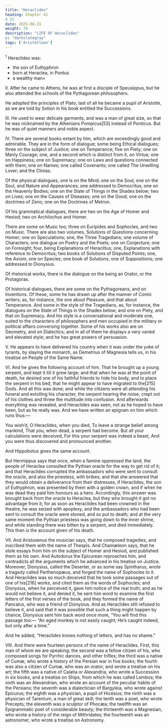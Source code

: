 ```yaml
---
title: "Heraclides"
heading: Chapter 41
# 35
date: 2025-08-21
weight: 79
description: "LIFE OF Heraclides"
c: "darkslategray"
tags: ['Aristotlean']
---
```



<sup>1</sup> Heraclides was:
- the son of Euthyphron
- born at Heraclea, in Pontus
- a wealthy man=


II. After he came to Athens, he was at first a disciple of Speusippus, but he also attended the schools of the Pythagorean philosophers.

He adopted the principles of Plato; last of all he became a pupil of Aristotle, as we are told by Sotion in his book entitled the Successions.


III. He used to wear delicate garments, and was a man of great size, so that he was nicknamed by the Athenians Pompicus[53] instead of Ponticus. But he was of quiet manners and noble aspect.

IV. There are several books extant by him, which are exceedingly good and admirable. They are in the form of dialogue; some being Ethical dialogues; three on the subject of Justice; one on Temperance; five on Piety; one on Manly Courage; one, and a second which is distinct from it, on Virtue; one on Happiness; one on Supremacy; one on Laws and questions connected with them; one on Names; one called Covenants; one called The Unwilling Lover; and the Clinias.

Of the physical dialogues, one is on the Mind; one on the Soul; one on the Soul, and Nature and Appearances; one addressed to Democritus; one on the Heavenly Bodies; one on the State of Things in the Shades below; two on Lives; one on the Causes of Diseases; one on the Good; one on the doctrines of Zeno; one on the Doctrines of Metron.

Of his grammatical dialogues, there are two on the Age of Homer and Hesiod; two on Archilochus and Homer.

There are some on Music too; three on Euripides and Sophocles, and two on Music. There are also two volumes, Solutions of Questions concerning Homer; one on Speculations; one, the Three Tragedians; one volume of Characters; one dialogue on Poetry and the Poets; one on Conjecture; one on Foresight; four, being Explanations of Heraclitus; one, Explanations with reference to Democritus; two books of Solutions of Disputed Points; one, the Axiom; one on Species; one book of Solutions; one of Suppositions; one addressed to Dionysius.

Of rhetorical works, there is the dialogue on the being an Orator, or the Protagoras.

Of historical dialogues, there are some on the Pythagoreans, and on Inventions. Of these, some he has drawn up after the manner of Comic writers; as, for instance, the one about Pleasure, and that about Temperance. And some in the style of the Tragedians, as, for instance, the dialogues on the State of Things in the Shades below; and one on Piety, and that on Supremacy. And his style is a conversational and moderate one, suited to the characters of philosophers and men occupied in the military or political affairs conversing together. Some of his works also are on Geometry, and on Dialectics; and in all of them he displays a very varied and elevated style; and he has great powers of persuasion.

V. He appears to have delivered his country when it was under the yoke of tyrants, by slaying the monarch, as Demetrius of Magnesia tells us, in his treatise on People of the Same Name.

VI. And he gives the following account of him. That he brought up a young serpent, and kept it till it grew large; and that when he was at the point of death, he desired one of his faithful friends to hide his body, and to place the serpent in his bed, that he might appear to have migrated to the[215] Gods. And all this was done; and while the citizens were all attending his funeral and extolling his character, the serpent hearing the noise, crept out of his clothes and threw the multitude into confusion. And afterwards everything was revealed, and Heraclides was seen, not as he hoped to have been, but as he really was. And we have written an epigram on him which runs thus:—

You wish’d, O Heraclides, when you died,
To leave a strange belief among mankind,
That you, when dead, a serpent had become.
But all your calculations were deceived,
For this your serpent was indeed a beast,
And you were thus discovered and pronounced another.

And Hippobotus gives the same account.

But Hermippus says that once, when a famine oppressed the land, the people of Heraclea consulted the Pythian oracle for the way to get rid of it; and that Heraclides corrupted the ambassadors who were sent to consult the oracle, and also the priestess, with bribes; and that she answered that they would obtain a deliverance from their distresses, if Heraclides, the son of Euthyphron, was presented by them with a golden crown, and if when he was dead they paid him honours as a hero. Accordingly, this answer was brought back from the oracle to Heraclea, but they who brought it got no advantage from it; for as soon as Heraclides had been crowned in the theatre, he was seized with apoplexy, and the ambassadors who had been sent to consult the oracle were stoned, and so put to death; and at the very same moment the Pythian priestess was going down to the inner shrine, and while standing there was bitten by a serpent, and died immediately. This then is the account given of his death.

VII. And Aristoxenus the musician says, that he composed tragedies, and inscribed them with the name of Thespis. And Chamæleon says, that he stole essays from him on the subject of Homer and Hesiod, and published them as his own. And Autodorus the Epicurean reproaches him, and contradicts all the arguments which he advanced in his treatise on Justice. Moreover, Dionysius, called the Deserter, or as some say Spintharus, wrote a tragedy called Parthenopæus, and forged the name of Sophocles to it. And Heraclides was so much deceived that he took some passages out of one of his[216] works, and cited them as the words of Sophocles; and Dionysius, when he perceived it, gave him notice of the real truth; and as he would not believe it, and denied it, he sent him word to examine the first letters of the first verses of the book, and they formed the name of Pancalus, who was a friend of Dionysius. And as Heraclides still refused to believe it, and said that it was possible that such a thing might happen by chance, Dionysius sent him back word once more, “You will find this passage too:—
“An aged monkey is not easily caught;
He’s caught indeed, but only after a time.”

And he added, “Heraclides knows nothing of letters, and has no shame.”

VIII. And there were fourteen persons of the name of Heraclides. First, this man of whom we are speaking; the second was a fellow citizen of his, who composed songs for Pyrrhic dances, and other trifles; the third was a native of Cumæ, who wrote a history of the Persian war in five books; the fourth was also a citizen of Cumæ, who was an orator, and wrote a treatise on his art; the fifth was a native of Calatia or Alexandria, who wrote a Succession in six books, and a treatise on Ships, from which he was called Lembos; the sixth was an Alexandrian, who wrote an account of the peculiar habits of the Persians; the seventh was a dialectician of Bargyleia, who wrote against Epicurus; the eighth was a physician, a pupil of Hicesius; the ninth was a physician of Tarentum, a man of great skill; the tenth was a poet, who wrote Precepts; the eleventh was a sculptor of Phocæa; the twelfth was an Epigrammatic poet of considerable beauty; the thirteenth was a Magnesian, who wrote a history of the reign of Mithridates; the fourteenth was an astronomer, who wrote a treatise on Astronomy.
